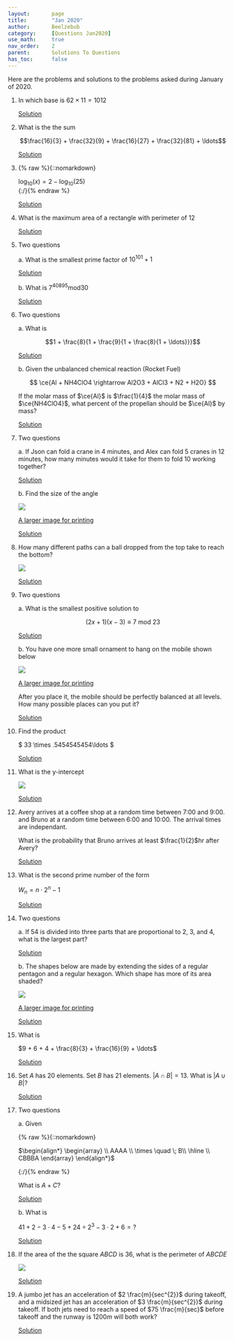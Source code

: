 ```yaml
---
layout:       page
title:        "Jan 2020"
author:       Beelzebub
category:     [Questions Jan2020]
use_math:     true
nav_order:    2
parent:       Solutions To Questions
has_toc:      false
---
```


Here are the problems and solutions to the problems asked during January of 2020.

1. In which base is $62 \times 11 = 1012$

   [Solution](p1)


1. What is the the sum

   $$\frac{16}{3} + \frac{32}{9} + \frac{16}{27} + \frac{32}{81} +  \ldots$$

   [Solution](p2)


1. {% raw %}{::nomarkdown}<div>$\text{log}_{10}(x) = 2 - \text{log}_{10}(25)$</div>{:/}{% endraw %}

   [Solution](p3)


1. What is the maximum area of a rectangle with perimeter of $12$

   [Solution](p4)


1. Two questions

   a. What is the smallest prime factor of $10^{101} + 1$

   [Solution](p5a)

   b. What is $7^{40895} \text{mod} 30$

   [Solution](p5b)


1. Two questions

   a. What is 

   $$1 + \frac{8}{1 + \frac{9}{1 + \frac{8}{1 + \ldots}}}$$

   [Solution](p6a)

   b. Given the unbalanced chemical reaction (Rocket Fuel)

   $$ \ce{Al + NH4ClO4 \rightarrow Al2O3 + AlCl3 + N2 + H2O} $$

   If the molar mass of $\ce{Al}$ is $\frac{1}{4}$ the molar mass of $\ce{NH4ClO4}$, what percent of the propellan should be $\ce{Al}$ by mass?

   [Solution](p6b)


1. Two questions

   a. If Json can fold a crane in $4$ minutes, and Alex can fold $5$ cranes in $12$ minutes, how many minutes would it take for them to fold $10$ working together? 

   [Solution](p7a)

   b. Find the size of the angle

   ![](/img/jan2020/angle1.png)

   [A larger image for printing](/img/jan2020/angle1.jpeg)

   [Solution](p7b)


1. How many different paths can a ball dropped from the top take to reach the bottom?

   ![](/img/jan2020/jan16.png)

   [Solution](p8)


1. Two questions 

   a. What is the smallest positive solution to

   $$(2x + 1)(x -3) \equiv 7 \: \text{mod} \: 23$$

   [Solution](p9a)

   b. You have one more small ornament to hang on the mobile shown below

   ![](/img/jan2020/balance1.png)

   [A larger image for printing](/img/jan2020/balance1.jpeg)

   After you place it, the mobile should be perfectly balanced at all levels. How many possible places can you put it? 

   [Solution](p9b)


1. Find the product

   $ 33 \times .5454545454\ldots $

   [Solution](p10)


1. What is the y-intercept

   ![](/img/jan2020/graph1.png)

   [Solution](p11)


1. Avery arrives at a coffee shop at a random time between 7:00 and 9:00. and Bruno at a random time between 6:00 and 10:00. The arrival times are independant.

   What is the probability that Bruno arrives at least $\frac{1}{2}$hr after Avery?

   [Solution](p12)


1. What is the second prime number of the form 

   $W_{n} = n \cdot 2^{n} - 1$

   [Solution](p13)



1. Two questions

   a. If $54$ is divided into three parts that are proportional to 2, 3, and 4, what is the largest part?

   [Solution](p14a)

   b. The shapes below are made by extending the sides of a regular pentagon and a regular hexagon. Which shape has more of its area shaded?

   ![](/img/jan2020/area1.png)

   [A larger image for printing](/img/jan2020/area1.jpeg)

   [Solution](p14b)



1. What is

   $9 + 6 + 4 + \frac{8}{3} + \frac{16}{9} + \ldots$

   [Solution](p15)


1. Set $A$ has 20 elements. Set $B$ has 21 elements. $\vert A \cap B \vert = 13$. What is $\vert A \cup B \vert$?

   [Solution](p16)

1. Two questions

   a. Given

      {% raw %}{::nomarkdown}<div>
      $\begin{align*} 
      \begin{array} \\
      AAAA \\
      \times \quad \; B\\
      \hline \\
      CBBBA
      \end{array}
      \end{align*}$
      </div>{:/}{% endraw %}

      What is $A + C$?

   [Solution](p17a)

   b. What is

      $41 + 2 - 3 \cdot 4 - 5 + 24 \div 2^{3} - 3 \cdot 2 + 6 = ?$

   [Solution](p17b)


1. If the area of the the square $ABCD$ is 36, what is the perimeter of $ABCDE$

   ![](/img/jan2020/box1.png)

   [Solution](p18)


1. A jumbo jet has an acceleration of $2 \frac{m}{sec^{2}}$ during takeoff, and a midsized jet has an acceleration of $3 \frac{m}{sec^{2}}$ during takeoff. If both jets need to reach a speed of $75 \frac{m}{sec}$ before takeoff and the runway is $1200 m$ will both work?

   [Solution](p19)

